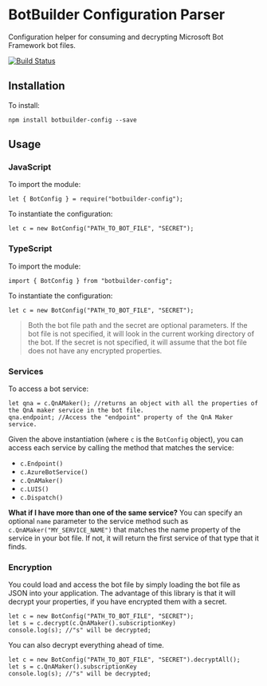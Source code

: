 # BotBuilder Configuration Parser

Configuration helper for consuming and decrypting Microsoft Bot Framework bot files.

[![Build Status](https://travis-ci.org/szul/botbuilder-config.svg?branch=master)](https://travis-ci.org/szul/botbuilder-config)

## Installation

To install:

    npm install botbuilder-config --save

## Usage

### JavaScript

To import the module:

    let { BotConfig } = require("botbuilder-config");

To instantiate the configuration:

    let c = new BotConfig("PATH_TO_BOT_FILE", "SECRET");

### TypeScript

To import the module:

    import { BotConfig } from "botbuilder-config";

To instantiate the configuration:

    let c = new BotConfig("PATH_TO_BOT_FILE", "SECRET");

> Both the bot file path and the secret are optional parameters. If the bot file is not specified, it will look in the current working directory of the bot. If the secret is not specified, it will assume that the bot file does not have any encrypted properties.

### Services

To access a bot service:

    let qna = c.QnAMaker(); //returns an object with all the properties of the QnA maker service in the bot file.
    qna.endpoint; //Access the "endpoint" property of the QnA Maker service.

Given the above instantiation (where `c` is the `BotConfig` object), you can access each service by calling the method that matches the service:

* `c.Endpoint()`
* `c.AzureBotService()`
* `c.QnAMaker()`
* `c.LUIS()`
* `c.Dispatch()`

**What if I have more than one of the same service?** You can specify an optional `name` parameter to the service method such as `c.QnAMaker("MY_SERVICE_NAME")` that matches the name property of the service in your bot file. If not, it will return the first service of that type that it finds.

### Encryption

You could load and access the bot file by simply loading the bot file as JSON into your application. The advantage of this library is that it will decrypt your properties, if you have encrypted them with a secret.

    let c = new BotConfig("PATH_TO_BOT_FILE", "SECRET");
    let s = c.decrypt(c.QnAMaker().subscriptionKey)
    console.log(s); //"s" will be decrypted;

You can also decrypt everything ahead of time.

    let c = new BotConfig("PATH_TO_BOT_FILE", "SECRET").decryptAll();
    let s = c.QnAMaker().subscriptionKey
    console.log(s); //"s" will be decrypted;
